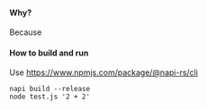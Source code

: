 #### Why?
Because

#### How to build and run
Use https://www.npmjs.com/package/@napi-rs/cli
```
napi build --release
node test.js '2 + 2'
```
